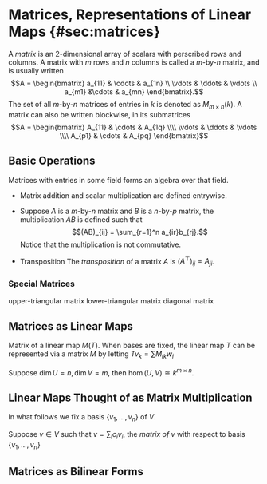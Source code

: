 # Matrices, Representations of Linear Maps {#sec:matrices}

A *matrix* is an $2$-dimensional array of scalars with perscribed rows
and columns. A matrix with $m$ rows and $n$ columns is called a
$m$-by-$n$ matrix, and is usually written
$$A = \begin{bmatrix} a_{11} & \cdots & a_{1n} \\ \vdots & \ddots & \vdots \\ a_{m1} &\cdots & a_{mn} \end{bmatrix}.$$
The set of all $m$-by-$n$ matrices of entries in $k$ is denoted as
$M_{m\times n}(k)$. A matrix can also be written blockwise, in its
submatrices
$$A = \begin{bmatrix} A_{11} & \cdots & A_{1q} \\\\ \vdots & \ddots & \vdots \\\\ A_{p1} & \cdots & A_{pq} \end{bmatrix}$$

## Basic Operations

Matrices with entries in some field forms an algebra over that field.

-   Matrix addition and scalar multiplication are defined entrywise.

-   Suppose $A$ is a $m$-by-$n$ matrix and $B$ is a $n$-by-$p$ matrix,
    the multiplication $AB$ is defined such that
    $$(AB)_{ij} = \sum_{r=1}^n a_{ir}b_{rj}.$$ Notice that the
    multiplication is not commutative.

-   Transposition The *transposition* of a matrix $A$ is
    $(A^\top)_{ij} = A_{ji}$.

### Special Matrices

upper-triangular matrix lower-triangular matrix diagonal matrix

## Matrices as Linear Maps

Matrix of a linear map $M(T)$. When bases are fixed, the linear map $T$
can be represented via a matrix $M$ by letting $Tv_k = \sum M_{ik}w_i$

Suppose $\dim U = n, \dim V = m$, then
$\hom(U, V) \cong k^{m \times n}$.

## Linear Maps Thought of as Matrix Multiplication

In what follows we fix a basis $\{v_1, \dots, v_n\}$ of $V$.

Suppose $v \in V$ such that $v = \sum_i c_iv_i$, the *matrix of $v$*
with respect to basis $\{v_1, \dots, v_n\}$

## Matrices as Bilinear Forms
